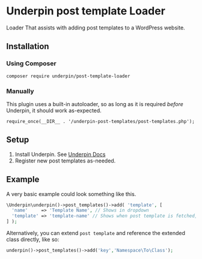 # Underpin post template Loader

Loader That assists with adding post templates to a WordPress website.

## Installation

### Using Composer

`composer require underpin/post-template-loader`

### Manually

This plugin uses a built-in autoloader, so as long as it is required _before_
Underpin, it should work as-expected.

`require_once(__DIR__ . '/underpin-post-templates/post-templates.php');`

## Setup

1. Install Underpin. See [Underpin Docs](https://www.github.com/underpin-wp/underpin)
1. Register new post templates as-needed.

## Example

A very basic example could look something like this.

```php
\Underpin\underpin()->post_templates()->add( 'template', [
  'name'     => 'Template Name', // Shows in dropdown
  'template' => 'template-name' // Shows when post template is fetched, and in REST
] );
```

Alternatively, you can extend `post template` and reference the extended class directly, like so:

```php
underpin()->post_templates()->add('key','Namespace\To\Class');
```